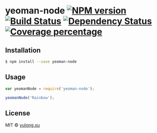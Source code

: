 # yeoman-node [![NPM version][npm-image]][npm-url] [![Build Status][travis-image]][travis-url] [![Dependency Status][daviddm-image]][daviddm-url] [![Coverage percentage][coveralls-image]][coveralls-url]
> 

## Installation

```sh
$ npm install --save yeoman-node
```

## Usage

```js
var yeomanNode = require('yeoman-node');

yeomanNode('Rainbow');
```
## License

MIT © [yulong.xu](https://github.com/shiyingxyl)


[npm-image]: https://badge.fury.io/js/yeoman-node.svg
[npm-url]: https://npmjs.org/package/yeoman-node
[travis-image]: https://travis-ci.org/shiyingxyl/yeoman-node.svg?branch=master
[travis-url]: https://travis-ci.org//yeoman-node
[daviddm-image]: https://david-dm.org///yeoman-node.svg?theme=shields.io
[daviddm-url]: https://david-dm.org///yeoman-node
[coveralls-image]: https://coveralls.io/repos/shiyingxyl//yeoman-node/badge.svg
[coveralls-url]: https://coveralls.io/r/shiyingxyl//yeoman-node
